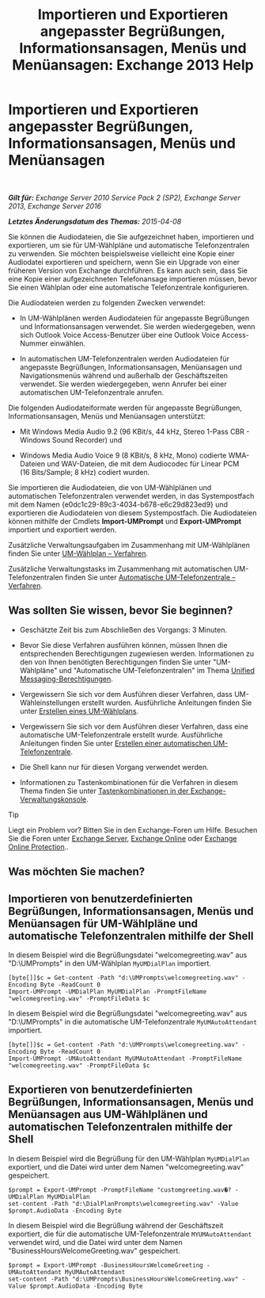﻿---
title: 'Importieren und Exportieren angepasster Begrüßungen, Informationsansagen, Menüs und Menüansagen: Exchange 2013 Help'
TOCTitle: Importieren und Exportieren angepasster Begrüßungen, Informationsansagen, Menüs und Menüansagen
ms:assetid: e82da5d5-625f-4d8b-8d31-ac45513aacfd
ms:mtpsurl: https://technet.microsoft.com/de-de/library/Ee681667(v=EXCHG.150)
ms:contentKeyID: 54652711
ms.date: 04/24/2018
mtps_version: v=EXCHG.150
ms.translationtype: HT
---

# Importieren und Exportieren angepasster Begrüßungen, Informationsansagen, Menüs und Menüansagen

 

_**Gilt für:** Exchange Server 2010 Service Pack 2 (SP2), Exchange Server 2013, Exchange Server 2016_

_**Letztes Änderungsdatum des Themas:** 2015-04-08_

Sie können die Audiodateien, die Sie aufgezeichnet haben, importieren und exportieren, um sie für UM-Wählpläne und automatische Telefonzentralen zu verwenden. Sie möchten beispielsweise vielleicht eine Kopie einer Audiodatei exportieren und speichern, wenn Sie ein Upgrade von einer früheren Version von Exchange durchführen. Es kann auch sein, dass Sie eine Kopie einer aufgezeichneten Telefonansage importieren müssen, bevor Sie einen Wählplan oder eine automatische Telefonzentrale konfigurieren.

Die Audiodateien werden zu folgenden Zwecken verwendet:

  - In UM-Wählplänen werden Audiodateien für angepasste Begrüßungen und Informationsansagen verwendet. Sie werden wiedergegeben, wenn sich Outlook Voice Access-Benutzer über eine Outlook Voice Access-Nummer einwählen.

  - In automatischen UM-Telefonzentralen werden Audiodateien für angepasste Begrüßungen, Informationsansagen, Menüansagen und Navigationsmenüs während und außerhalb der Geschäftszeiten verwendet. Sie werden wiedergegeben, wenn Anrufer bei einer automatischen UM-Telefonzentrale anrufen.

Die folgenden Audiodateiformate werden für angepasste Begrüßungen, Informationsansagen, Menüs und Menüansagen unterstützt:

  - Mit Windows Media Audio 9.2 (96 KBit/s, 44 kHz, Stereo 1-Pass CBR - Windows Sound Recorder) und

  - Windows Media Audio Voice 9 (8 KBit/s, 8 kHz, Mono) codierte WMA-Dateien und WAV-Dateien, die mit dem Audiocodec für Linear PCM (16 Bits/Sample; 8 kHz) codiert wurden.

Sie importieren die Audiodateien, die von UM-Wählplänen und automatischen Telefonzentralen verwendet werden, in das Systempostfach mit dem Namen {e0dc1c29-89c3-4034-b678-e6c29d823ed9} und exportieren die Audiodateien von diesem Systempostfach. Die Audiodateien können mithilfe der Cmdlets **Import-UMPrompt** und **Export-UMPrompt** importiert und exportiert werden.

Zusätzliche Verwaltungsaufgaben im Zusammenhang mit UM-Wählplänen finden Sie unter [UM-Wählplan – Verfahren](um-dial-plan-procedures-exchange-2013-help.md).

Zusätzliche Verwaltungstasks im Zusammenhang mit automatischen UM-Telefonzentralen finden Sie unter [Automatische UM-Telefonzentrale – Verfahren](um-auto-attendant-procedures-exchange-2013-help.md).

## Was sollten Sie wissen, bevor Sie beginnen?

  - Geschätzte Zeit bis zum Abschließen des Vorgangs: 3 Minuten.

  - Bevor Sie diese Verfahren ausführen können, müssen Ihnen die entsprechenden Berechtigungen zugewiesen werden. Informationen zu den von Ihnen benötigten Berechtigungen finden Sie unter "UM-Wählpläne" und "Automatische UM-Telefonzentralen" im Thema [Unified Messaging-Berechtigungen](unified-messaging-permissions-exchange-2013-help.md).

  - Vergewissern Sie sich vor dem Ausführen dieser Verfahren, dass UM-Wähleinstellungen erstellt wurden. Ausführliche Anleitungen finden Sie unter [Erstellen eines UM-Wählplans](create-a-um-dial-plan-exchange-2013-help.md).

  - Vergewissern Sie sich vor dem Ausführen dieser Verfahren, dass eine automatische UM-Telefonzentrale erstellt wurde. Ausführliche Anleitungen finden Sie unter [Erstellen einer automatischen UM-Telefonzentrale](create-a-um-auto-attendant-exchange-2013-help.md).

  - Die Shell kann nur für diesen Vorgang verwendet werden.

  - Informationen zu Tastenkombinationen für die Verfahren in diesem Thema finden Sie unter [Tastenkombinationen in der Exchange-Verwaltungskonsole](keyboard-shortcuts-in-the-exchange-admin-center-exchange-online-protection-help.md).


> [!TIP]
> Liegt ein Problem vor? Bitten Sie in den Exchange-Foren um Hilfe. Besuchen Sie die Foren unter <A href="https://go.microsoft.com/fwlink/p/?linkid=60612">Exchange Server</A>, <A href="https://go.microsoft.com/fwlink/p/?linkid=267542">Exchange Online</A> oder <A href="https://go.microsoft.com/fwlink/p/?linkid=285351">Exchange Online Protection</A>..



## Was möchten Sie machen?

## Importieren von benutzerdefinierten Begrüßungen, Informationsansagen, Menüs und Menüansagen für UM-Wählpläne und automatische Telefonzentralen mithilfe der Shell

In diesem Beispiel wird die Begrüßungsdatei "welcomegreeting.wav" aus "D:\\UMPrompts" in den UM-Wählplan `MyUMDialPlan` importiert.

    [byte[]]$c = Get-content -Path "d:\UMPrompts\welcomegreeting.wav" -Encoding Byte -ReadCount 0
    Import-UMPrompt -UMDialPlan MyUMDialPlan -PromptFileName "welcomegreeting.wav" -PromptFileData $c

In diesem Beispiel wird die Begrüßungsdatei "welcomegreeting.wav" aus "D:\\UMPrompts" in die automatische UM-Telefonzentrale `MyUMAutoAttendant` importiert.

    [byte[]]$c = Get-content -Path "d:\UMPrompts\welcomegreeting.wav" -Encoding Byte -ReadCount 0
    Import-UMPrompt -UMAutoAttendant MyUMAutoAttendant -PromptFileName "welcomegreeting.wav" -PromptFileData $c

## Exportieren von benutzerdefinierten Begrüßungen, Informationsansagen, Menüs und Menüansagen aus UM-Wählplänen und automatischen Telefonzentralen mithilfe der Shell

In diesem Beispiel wird die Begrüßung für den UM-Wählplan `MyUMDialPlan` exportiert, und die Datei wird unter dem Namen "welcomegreeting.wav" gespeichert.

    $prompt = Export-UMPrompt -PromptFileName "customgreeting.wav�? -UMDialPlan MyUMDialPlan
    set-content -Path "d:\DialPlanPrompts\welcomegreeting.wav" -Value $prompt.AudioData -Encoding Byte

In diesem Beispiel wird die Begrüßung während der Geschäftszeit exportiert, die für die automatische UM-Telefonzentrale `MYUMAutoAttendant` verwendet wird, und die Datei wird unter dem Namen "BusinessHoursWelcomeGreeting.wav" gespeichert.

    $prompt = Export-UMPrompt -BusinessHoursWelcomeGreeting -UMAutoAttendant MyUMAutoAttendant
    set-content -Path "d:\UMPrompts\BusinessHoursWelcomeGreeting.wav" -Value $prompt.AudioData -Encoding Byte

